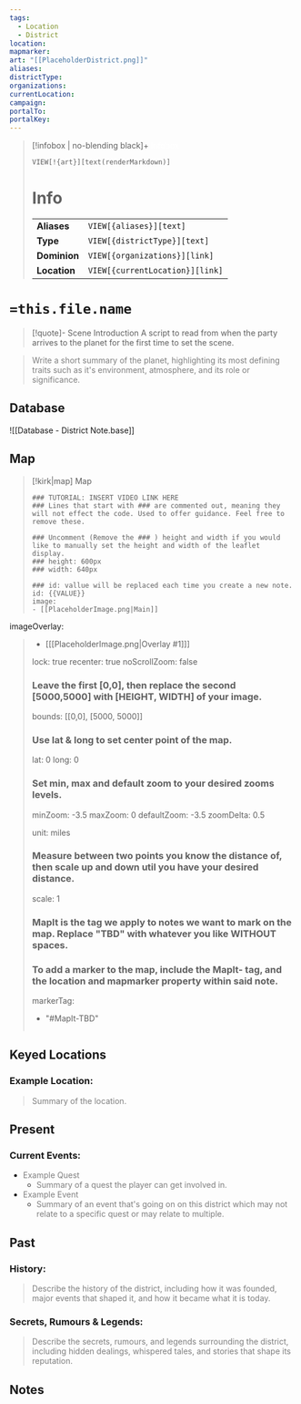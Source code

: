 ```yaml
---
tags:
  - Location
  - District
location:
mapmarker:
art: "[[PlaceholderDistrict.png]]"
aliases:
districtType:
organizations:
currentLocation:
campaign:
portalTo:
portalKey:
---
```


> [!infobox | no-blending black]+ <font color="#ffffff">Infobox</font>
> 
> `VIEW[!{art}][text(renderMarkdown)]`
> 
> # Info
> |  |  |
> |---|---|
> | **Aliases** | `VIEW[{aliases}][text]` |
> | **Type** | `VIEW[{districtType}][text]` |
> | **Dominion** | `VIEW[{organizations}][link]` |
> | **Location** | `VIEW[{currentLocation}][link]` |

# `=this.file.name`

> [!quote]- Scene Introduction
> A script to read from when the party arrives to the planet for the first time to set the scene.

> <font color="#7f7f7f">Write a short summary of the planet, highlighting its most defining traits such as it's environment, atmosphere, and its role or significance.</font>

## Database

![[Database - District Note.base]]


## Map

> [!kirk|map] Map
> ```leaflet
> ### TUTORIAL: INSERT VIDEO LINK HERE
> ### Lines that start with ### are commented out, meaning they will not effect the code. Used to offer guidance. Feel free to remove these.
> 
> ### Uncomment (Remove the ### ) height and width if you would like to manually set the height and width of the leaflet display.
> ### height: 600px
> ### width: 640px
> 
> ### id: vallue will be replaced each time you create a new note.
> id: {{VALUE}}
> image: 
> - [[PlaceholderImage.png|Main]]
imageOverlay:
> - [[[PlaceholderImage.png|Overlay #1]]]
> 
> lock: true
> recenter: true
> noScrollZoom: false
> ### Leave the first [0,0], then replace the second [5000,5000] with [HEIGHT, WIDTH] of your image.
> bounds: [[0,0], [5000, 5000]]
> 
> ### Use lat & long to set center point of the map.
> lat: 0
> long: 0
> 
> ### Set min, max and default zoom to your desired zooms levels.
> minZoom: -3.5
> maxZoom: 0
> defaultZoom: -3.5
> zoomDelta: 0.5
> 
> unit: miles
> ### Measure between two points you know the distance of, then scale up and down util you have your desired distance.
> scale: 1
> ### MapIt is the tag we apply to notes we want to mark on the map. Replace "TBD" with whatever you like WITHOUT spaces.
> ### To add a marker to the map, include the MapIt- tag, and the location and mapmarker property within said note.
> markerTag: 
> - "#MapIt-TBD"
> ```

## Keyed Locations

### Example Location:
> <font color="#7f7f7f">Summary of the location.</font>

## Present

### Current Events:

- <font color="#7f7f7f">Example Quest</font>
    -  <font color="#7f7f7f">Summary of a quest the player can get involved in.</font>
- <font color="#7f7f7f">Example Event</font>
    - <font color="#7f7f7f">Summary of an event that's going on on this district which may not relate to a specific quest or may relate to multiple.</font>

## Past

### History:

> <font color="#7f7f7f">Describe the history of the district, including how it was founded, major events that shaped it, and how it became what it is today.</font>

### Secrets, Rumours & Legends:

> <font color="#7f7f7f">Describe the secrets, rumours, and legends surrounding the district, including hidden dealings, whispered tales, and stories that shape its reputation.</font>

## Notes


